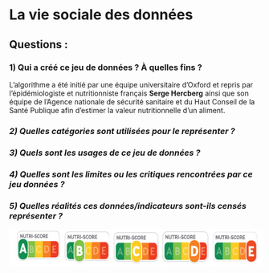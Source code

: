 # **La vie sociale des données**
## **Questions** :
### **1) Qui a créé ce jeu de données ? À quelles fins ?**
L’algorithme a été initié par une équipe universitaire d’Oxford et repris par l’épidémiologiste et nutritionniste français **Serge Hercberg** ainsi que son équipe de l’Agence nationale de sécurité sanitaire et du Haut Conseil de la Santé Publique afin d’estimer la valeur nutritionnelle d’un aliment.

### *2) Quelles catégories sont utilisées pour le représenter ?* 

### *3) Quels sont les usages de ce jeu de données ?*

### *4) Quelles sont les limites ou les critiques rencontrées par ce jeu données ?*

### *5) Quelles réalités ces données/indicateurs sont-ils censés représenter ?*
<img src="declinaison-logo-nutriscore.jpg" width="647" height="75">

